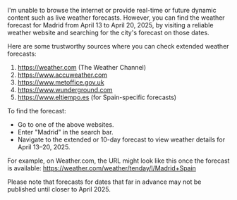 I'm unable to browse the internet or provide real-time or future dynamic content such as live weather forecasts. However, you can find the weather forecast for Madrid from April 13 to April 20, 2025, by visiting a reliable weather website and searching for the city's forecast on those dates.

Here are some trustworthy sources where you can check extended weather forecasts:

1. https://weather.com (The Weather Channel)
2. https://www.accuweather.com
3. https://www.metoffice.gov.uk
4. https://www.wunderground.com
5. https://www.eltiempo.es (for Spain-specific forecasts)

To find the forecast:

- Go to one of the above websites.
- Enter "Madrid" in the search bar.
- Navigate to the extended or 10-day forecast to view weather details for April 13–20, 2025.

For example, on Weather.com, the URL might look like this once the forecast is available:
https://weather.com/weather/tenday/l/Madrid+Spain

Please note that forecasts for dates that far in advance may not be published until closer to April 2025.